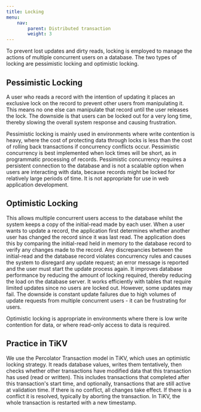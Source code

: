 ```yaml
---
title: Locking
menu:
    nav:
        parent: Distributed transaction
        weight: 3
---
```


To prevent lost updates and dirty reads, locking is employed to manage the actions of multiple concurrent users on a database. The two types of locking are pessimistic locking and optimistic locking.

## Pessimistic Locking

A user who reads a record with the intention of updating it places an exclusive lock on the record to prevent other users from manipulating it. This means no one else can manipulate that record until the user releases the lock. The downside is that users can be locked out for a very long time, thereby slowing the overall system response and causing frustration.

Pessimistic locking is mainly used in environments where write contention is heavy, where the cost of protecting data through locks is less than the cost of rolling back transactions if concurrency conflicts occur. Pessimistic concurrency is best implemented when lock times will be short, as in programmatic processing of records. Pessimistic concurrency requires a persistent connection to the database and is not a scalable option when users are interacting with data, because records might be locked for relatively large periods of time. It is not appropriate for use in web application development.

## Optimistic Locking

This allows multiple concurrent users access to the database whilst the system keeps a copy of the initial-read made by each user. When a user wants to update a record, the application first determines whether another user has changed the record since it was last read. The application does this by comparing the initial-read held in memory to the database record to verify any changes made to the record. Any discrepancies between the initial-read and the database record violates concurrency rules and causes the system to disregard any update request; an error message is reported and the user must start the update process again. It improves database performance by reducing the amount of locking required, thereby reducing the load on the database server. It works efficiently with tables that require limited updates since no users are locked out. However, some updates may fail. The downside is constant update failures due to high volumes of update requests from multiple concurrent users - it can be frustrating for users.

Optimistic locking is appropriate in environments where there is low write contention for data, or where read-only access to data is required.

## Practice in TiKV

We use the Percolator Transaction model in TiKV, which uses an optimistic locking strategy. It reads database values, writes them tentatively, then checks whether other transactions have modified data that this transaction has used (read or written). This includes transactions that completed after this transaction's start time, and optionally, transactions that are still active at validation time. If there is no conflict, all changes take effect. If there is a conflict it is resolved, typically by aborting the transaction. In TiKV, the whole transaction is restarted with a new timestamp.
